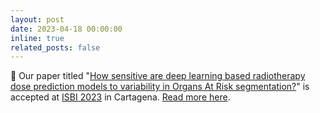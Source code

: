 ```yaml
---
layout: post
date: 2023-04-18 00:00:00
inline: true
related_posts: false
---
```


:scroll: Our paper titled "[How sensitive are deep learning based radiotherapy dose prediction models to variability in Organs At Risk segmentation?](https://ieeexplore.ieee.org/abstract/document/10230559)" is accepted at [ISBI 2023](https://biomedicalimaging.org/2023/) in Cartagena. <a href="{% link _projects/2023-isbi-deepdosesens.md %}">Read more here</a>.